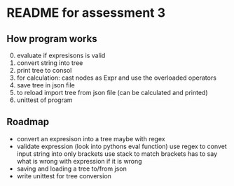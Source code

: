 
# README for assessment 3

## How program works

0. evaluate if expresisons is valid
1. convert string into tree
2. print tree to consol
3. for calculation:
      cast nodes as Expr and use the overloaded operators
4. save tree in json file
5. to reload import tree from json file (can be calculated and printed)
6. unittest of program

## Roadmap

- convert an expresison into a tree
    maybe with regex
- validate expression (look into pythons eval function)
    use regex to convet input string into only brackets
    use stack to match brackets
    has to say what is wrong with expression if it is wrong
- saving and loading a tree to/from json
- write unittest for tree conversion
